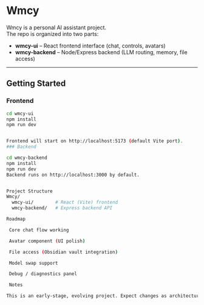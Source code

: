 # Wmcy

Wmcy is a personal AI assistant project.  
The repo is organized into two parts:

- **wmcy-ui** – React frontend interface (chat, controls, avatars)
- **wmcy-backend** – Node/Express backend (LLM routing, memory, file access)

---

## Getting Started

### Frontend

```bash
cd wmcy-ui
npm install
npm run dev


Frontend will start on http://localhost:5173 (default Vite port).
### Backend

cd wmcy-backend
npm install
npm run dev
Backend runs on http://localhost:3000 by default.


Project Structure
Wmcy/
  wmcy-ui/        # React (Vite) frontend
  wmcy-backend/   # Express backend API

Roadmap

 Core chat flow working

 Avatar component (UI polish)

 File access (Obsidian vault integration)

 Model swap support

 Debug / diagnostics panel

 Notes

This is an early-stage, evolving project. Expect changes as architecture stabilizes.